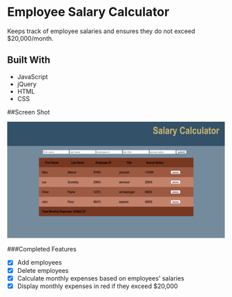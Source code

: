 # Employee Salary Calculator

Keeps track of employee salaries and ensures they do not exceed $20,000/month.

## Built With

- JavaScript
- jQuery
- HTML
- CSS

##Screen Shot

![Screen Shot](images/screen_shot.png)

###Completed Features

- [x] Add employees
- [x] Delete employees
- [x] Calculate monthly expenses based on employees' salaries
- [x] Display monthly expenses in red if they exceed $20,000
